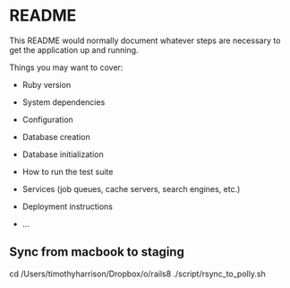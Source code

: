 # README

This README would normally document whatever steps are necessary to get the
application up and running.

Things you may want to cover:

* Ruby version

* System dependencies

* Configuration

* Database creation

* Database initialization

* How to run the test suite

* Services (job queues, cache servers, search engines, etc.)

* Deployment instructions

* ...

## Sync from macbook to staging

cd /Users/timothyharrison/Dropbox/o/rails8
./script/rsync_to_polly.sh

